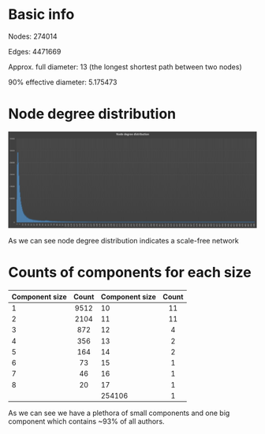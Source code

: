 # Basic info

Nodes: 274014

Edges: 4471669

Approx. full diameter:    13 (the longest shortest path between two nodes)

90% effective diameter:  5.175473

# Node degree distribution

![Node degree distribution](node_degree_distribution.png "Node degree distribution")

As we can see node degree distribution indicates a scale-free network

# Counts of components for each size

| Component size | Count         | Component size | Count         |
| -------------- |:-------------:| -------------- |:-------------:|
| 1              | 9512          | 10             | 11            |
| 2              | 2104          | 11             | 11            |
| 3              | 872           | 12             | 4             |
| 4              | 356           | 13             | 2             |
| 5              | 164           | 14             | 2             |
| 6	             | 73            | 15             | 1             |
| 7              | 46            | 16             | 1             |
| 8              | 20            | 17             | 1             |
|                |               | 254106         |	1             |


As we can see we have a plethora of small components and one big component which contains ~93% of all authors.



